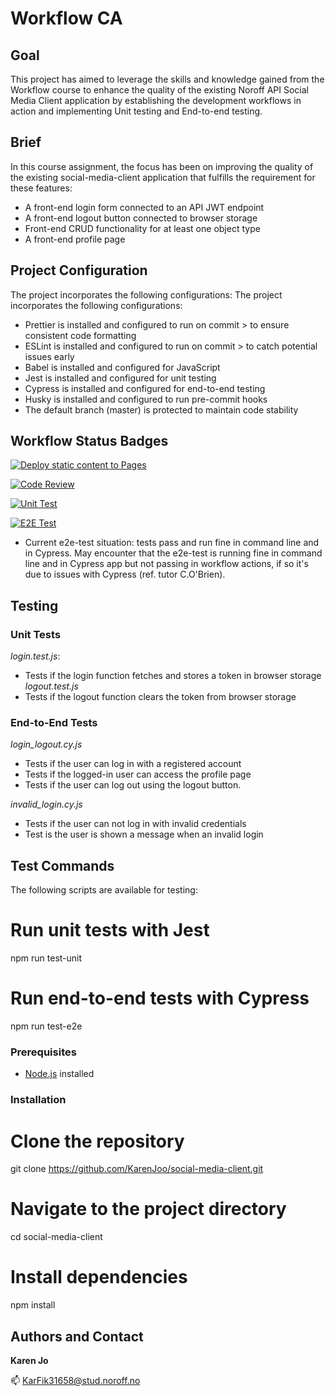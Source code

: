 # Workflow CA

## Goal

This project has aimed to leverage the skills and knowledge gained from the Workflow course to enhance the quality of the existing Noroff API Social Media Client application by establishing the development workflows in action and implementing Unit testing and End-to-end testing.

## Brief

In this course assignment, the focus has been on improving the quality of the existing social-media-client application that fulfills the requirement for  these features:

- A front-end login form connected to an API JWT endpoint
- A front-end logout button connected to browser storage
- Front-end CRUD functionality for at least one object type
- A front-end profile page


## Project Configuration
The project incorporates the following configurations:
The project incorporates the following configurations:

- Prettier is installed and configured to run on commit > to ensure consistent code formatting
- ESLint is installed and configured to run on commit > to catch potential issues early
- Babel is installed and configured for JavaScript
- Jest is installed and configured for unit testing
- Cypress is installed and configured for end-to-end testing
- Husky is installed and configured to run pre-commit hooks
- The default branch (master) is protected to maintain code stability


## Workflow Status Badges

[![Deploy static content to Pages](https://github.com/KarenJoo/social-media-client/actions/workflows/pages.yml/badge.svg)](https://github.com/KarenJoo/social-media-client/actions/workflows/pages.yml)

[![Code Review](https://github.com/KarenJoo/social-media-client/actions/workflows/gpt.yml/badge.svg)](https://github.com/KarenJoo/social-media-client/actions/workflows/gpt.yml)

[![Unit Test](https://github.com/KarenJoo/social-media-client/actions/workflows/unit-test.yml/badge.svg)](https://github.com/KarenJoo/social-media-client/actions/workflows/unit-test.yml)

[![E2E Test](https://github.com/KarenJoo/social-media-client/actions/workflows/e2e-test-2.yml/badge.svg)](https://github.com/KarenJoo/social-media-client/actions/workflows/e2e-test-2.yml)

- Current e2e-test situation: tests pass and run fine in command line and in Cypress. May encounter that the e2e-test is running fine in command line and in Cypress app but not passing in workflow actions, if so it's due to issues with Cypress (ref. tutor C.O'Brien).


## Testing

### Unit Tests

*login.test.js*:
- Tests if the login function fetches and stores a token in browser storage
*logout.test.js*
- Tests if the logout function clears the token from browser storage


### End-to-End Tests

*login_logout.cy.js*
- Tests if the user can log in with a registered account
- Tests if the logged-in user can access the profile page
- Tests if the user can log out using the logout button.

*invalid_login.cy.js*
- Tests if the user can not log in with invalid credentials
- Test is the user is shown a message when an invalid login 

## Test Commands

The following scripts are available for testing:

# Run unit tests with Jest
npm run test-unit

# Run end-to-end tests with Cypress
npm run test-e2e

### Prerequisites

- [Node.js](https://nodejs.org/) installed

### Installation

# Clone the repository
git clone https://github.com/KarenJoo/social-media-client.git

# Navigate to the project directory
cd social-media-client

# Install dependencies
npm install


## Authors and Contact
**Karen Jo**

📫 KarFik31658@stud.noroff.no


